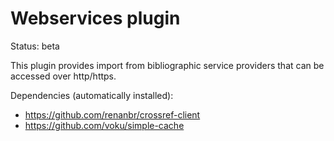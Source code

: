 # Webservices plugin

Status: beta

This plugin provides import from bibliographic service providers that can be accessed over http/https.

Dependencies (automatically installed):

- https://github.com/renanbr/crossref-client
- https://github.com/voku/simple-cache